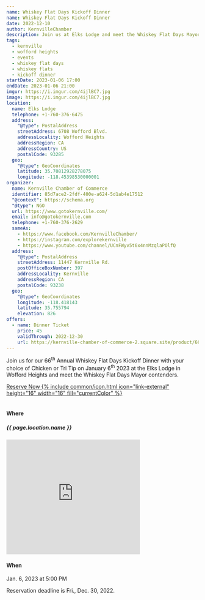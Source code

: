 ```yaml
---
name: Whiskey Flat Days Kickoff Dinner
name: Whiskey Flat Days Kickoff Dinner
date: 2022-12-10
author: KernvilleChamber
description: Join us at Elks Lodge and meet the Whiskey Flat Days Mayor contenders
tags:
  - kernville
  - wofford heights
  - events
  - whiskey flat days
  - whiskey flats
  - kickoff dinner
startDate: 2023-01-06 17:00
endDate: 2023-01-06 21:00
imgur: https://i.imgur.com/4ijlBC7.jpg
image: https://i.imgur.com/4ijlBC7.jpg
location:
  name: Elks Lodge
  telephone: +1-760-376-6475
  address:
    "@type": PostalAddress
    streetAddress: 6708 Wofford Blvd.
    addressLocality: Wofford Heights
    addressRegion: CA
    addressCountry: US
    postalCode: 93285
  geo:
    "@type": GeoCoordinates
    latitude: 35.70812928278075
    longitude: -118.45398530000001
organizer:
  name: Kernville Chamber of Commerce
  identifier: 85d7ace2-2fdf-400e-a624-5d1ab4e17512
  "@context": https://schema.org
  "@type": NGO
  url: https://www.gotokernville.com/
  email: info@gotokernville.com
  telephone: +1-760-376-2629
  sameAs:
    - https://www.facebook.com/KernvilleChamber/
    - https://instagram.com/explorekernville
    - https://www.youtube.com/channel/UCnFWyv5t6x4nnMzqlaPOlfQ
  address:
    "@type": PostalAddress
    streetAddress: 11447 Kernville Rd.
    postOfficeBoxNumber: 397
    addressLocality: Kernville
    addressRegion: CA
    postalCode: 93238
  geo:
    "@type": GeoCoordinates
    longitude: -118.418143
    latitude: 35.755794
    elevation: 826
offers:
  - name: Dinner Ticket
    price: 45
    validThrough: 2022-12-30
    url: https://kernville-chamber-of-commerce-2.square.site/product/66th-annual-whiskey-flat-days-kickoff-dinner/54?cs=true&cst=custom
---
```

Join us for our 66<sup>th</sup> Annual Whiskey Flat Days Kickoff Dinner with your choice of
Chicken or Tri Tip on January 6<sup>th</sup> 2023 at the Elks Lodge in Wofford
Heights and meet the Whiskey Flat Days Mayor contenders.

<div class="center">
<a href="https://kernville-chamber-of-commerce-2.square.site/product/66th-annual-whiskey-flat-days-kickoff-dinner/54?cs=true&cst=custom" rel="noopener noreferrer external" class="btn btn-primary btn-big">
<span>Reserve Now</span>
{% include common/icon.html icon="link-external" height="16" width="16" fill="currentColor" %}
</a>
</div>
<br />
<div class="flex row wrap space-evenly">
<div class="center card shadow inline-block">
<h4>Where</h4>
<h5>{{ page.location.name }}</h5>
<iframe referrerpolicy="no-referrer" sandbox="allow-scripts" src="https://maps.kernvalley.us/embed?markers=towns%7Cbusinesses#b56155ea-ddfe-40ea-99b0-4e64c87f86f0" width="350" height="300" frameborder="0" loading="lazy"></iframe>
</div>
<div class="center card shadow inline-block">
<h4>When</h4>
<date datetime="2023-01-06T17:00">Jan. 6, 2023 at 5:00 PM</date>
<div>
</div>

Reservation deadline is <date datetime="2022-12-30">Fri., Dec. 30, 2022</date>.

